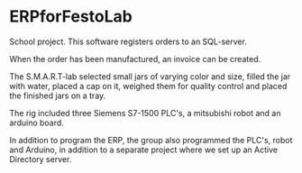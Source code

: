 # ERPforFestoLab
School project. This software registers orders to an SQL-server. 

When the order has been manufactured, an invoice can be created. 

The S.M.A.R.T-lab selected small jars of varying color and size, filled the jar with water, placed a cap on it, 
weighed them for quality control and placed the finished jars on a tray.

The rig included three Siemens S7-1500 PLC's, a mitsubishi robot and an arduino board.

In addition to program the ERP, the group also programmed the PLC's, robot and Arduino, in addition 
to a separate project where we set up an Active Directory server.
